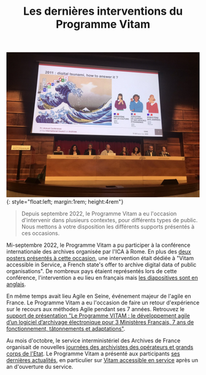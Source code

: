 ﻿---
layout: post
title: Les dernières interventions du Programme Vitam
---

![Logos](/public/images/intervention_Rome.jpg){: style="float:left; margin:1rem; height:4rem"}
> Depuis septembre 2022, le Programme Vitam a eu l'occasion d'intervenir dans plusieurs contextes, pour différents types de public. Nous mettons à votre disposition les différents supports présentés à ces occasions.

Mi-septembre 2022, le Programme Vitam a pu participer à la conférence internationale des archives organisée par l'ICA à Rome. En plus des [deux posters présentés à cette occasion](https://www.programmevitam.fr/2022/09/22/ICARome22_posters/), une intervention était dédiée à "Vitam accessible in Service, a French state's offer to archive digital data of public organisations". De nombreux pays étaient représentés lors de cette conférence, l'intervention a eu lieu en français mais [les diapositives sont en anglais](http://www.programmevitam.fr/ressources/RefCourant/Vitam_presentation_ICARome202209.pdf).

En même temps avait lieu Agile en Seine, événement majeur de l'agile en France. Le Programme Vitam a eu l'occasion de faire un retour d'expérience sur le recours aux méthodes Agile pendant ses 7 années. Retrouvez le [support de présentation "Le Programme VITAM : le développement agile d’un logiciel d’archivage électronique pour 3 Ministères Français, 7 ans de fonctionnement, tâtonnements et adaptations"](http://www.programmevitam.fr/ressources/RefCourant/VITAM-aes22-presentation.pdf).

Au mois d'octobre, le service interministériel des Archives de France organisait de nouvelles [journées des archivistes des opérateurs et grands corps de l'Etat](https://francearchives.fr/section/128963126/). Le Programme Vitam a présenté aux participants [ses dernières actualités](http://www.programmevitam.fr/ressources/RefCourant/202210_Vitam_actu_presentation.pdf), en particulier sur [Vitam accessible en service](https://www.programmevitam.fr/pages/VaS/) après un an d'ouverture du service.
